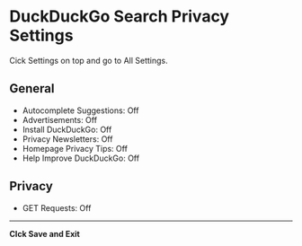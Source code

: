 # DuckDuckGo Search Privacy Settings

Cick Settings on top and go to All Settings.



## General
- Autocomplete Suggestions: Off
- Advertisements: Off
- Install DuckDuckGo: Off
- Privacy Newsletters: Off
- Homepage Privacy Tips: Off
- Help Improve DuckDuckGo: Off



## Privacy
- GET Requests: Off

---


**Clck Save and Exit**
